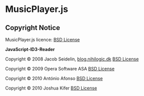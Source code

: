 MusicPlayer.js
==============


Copyright Notice
----------------

MusicPlayer.js licence: [BSD License][1]

**JavaScript-ID3-Reader**

Copyright © 2008 Jacob Seidelin, [blog.nihilogic.dk][2] [BSD License][3]

Copyright © 2009 Opera Software ASA [BSD License][4]

Copyright © 2010 António Afonso [BSD License][5]

Copyright © 2010 Joshua Kifer [BSD License][6]


  [1]: http://opensource.org/licenses/BSD-3-Clause
  [2]: http://blog.nihilogic.dk/
  [3]: http://opensource.org/licenses/BSD-3-Clause
  [4]: http://dev.opera.com/licenses/bsd/
  [5]: http://opensource.org/licenses/BSD-3-Clause
  [6]: http://opensource.org/licenses/BSD-3-Clause